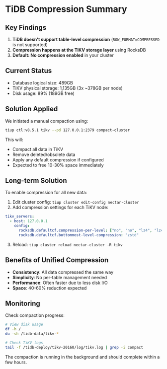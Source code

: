 # TiDB Compression Summary

## Key Findings

1. **TiDB doesn't support table-level compression** (`ROW_FORMAT=COMPRESSED` is not supported)
2. **Compression happens at the TiKV storage layer** using RocksDB
3. **Default: No compression enabled** in your cluster

## Current Status

- Database logical size: 489GB
- TiKV physical storage: 1,135GB (3x ~378GB per node)
- Disk usage: 89% (189GB free)

## Solution Applied

We initiated a manual compaction using:
```bash
tiup ctl:v8.5.1 tikv --pd 127.0.0.1:2379 compact-cluster
```

This will:
- Compact all data in TiKV
- Remove deleted/obsolete data
- Apply any default compression if configured
- Expected to free 10-30% space immediately

## Long-term Solution

To enable compression for all new data:

1. Edit cluster config: `tiup cluster edit-config nectar-cluster`
2. Add compression settings for each TiKV node:
```yaml
tikv_servers:
  - host: 127.0.0.1
    config:
      rocksdb.defaultcf.compression-per-level: ["no", "no", "lz4", "lz4", "lz4", "zstd", "zstd"]
      rocksdb.defaultcf.bottommost-level-compression: "zstd"
```
3. Reload: `tiup cluster reload nectar-cluster -R tikv`

## Benefits of Unified Compression

- **Consistency**: All data compressed the same way
- **Simplicity**: No per-table management needed
- **Performance**: Often faster due to less disk I/O
- **Space**: 40-60% reduction expected

## Monitoring

Check compaction progress:
```bash
# View disk usage
df -h /
du -sh /tidb-data/tikv-*

# Check TiKV logs
tail -f /tidb-deploy/tikv-20160/log/tikv.log | grep -i compact
```

The compaction is running in the background and should complete within a few hours.